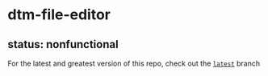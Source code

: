 # dtm-file-editor
## status: nonfunctional

For the latest and greatest version of this repo, check out the [`latest`](https://github.com/PaulJohnson1/dtm-file-editor/tree/latest) branch

